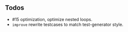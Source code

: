 ## Todos
- #15 optimization, optimize nested loops.
- `improve` rewrite testcases to match test-generator style.

